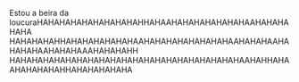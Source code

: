 Estou a beira da loucuraHAHAHAHAHAHAHAHAHAHHAHAAHAHAHAHAHAHAHAAHAHAHAHAHA
HAHAHAHAHHAHAHAHAHAHAHAAHAHAHAHAHAHAHAHAAHAHAHAAHAHAHAHAAHAHAHAAAHAHAHAHH
HAHAHAHAHAHAHAHAHAHAHAHAHAHAHAHAHAHAHAHAHAAHAHHAHAAHAHAHAHAHHAHAHAHAHAHA
